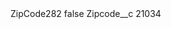 <?xml version="1.0" encoding="UTF-8"?>
<CustomMetadata xmlns="http://soap.sforce.com/2006/04/metadata" xmlns:xsi="http://www.w3.org/2001/XMLSchema-instance" xmlns:xsd="http://www.w3.org/2001/XMLSchema">
    <label>ZipCode282</label>
    <protected>false</protected>
    <values>
        <field>Zipcode__c</field>
        <value xsi:type="xsd:string">21034</value>
    </values>
</CustomMetadata>
